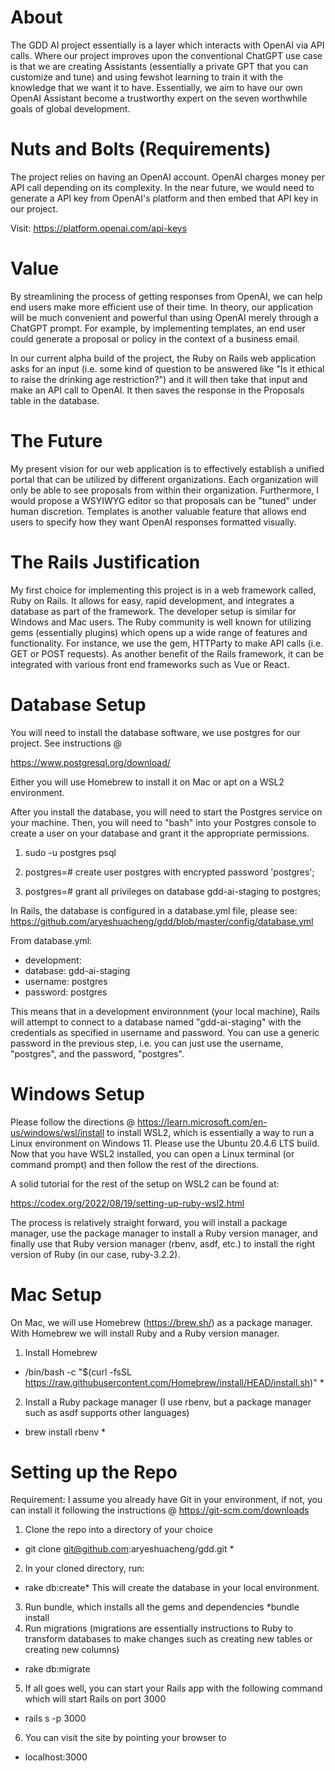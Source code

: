 # About #

The GDD AI project essentially is a layer which interacts with OpenAI via API calls. Where our project improves upon the conventional ChatGPT use case is that we are creating Assistants (essentially a private GPT that you can customize and tune) and using fewshot learning to train it with the knowledge that we want it to have. Essentially, we aim to have our own OpenAI Assistant become a trustworthy expert on the seven worthwhile goals of global development.

# Nuts and Bolts (Requirements)

The project relies on having an OpenAI account. OpenAI charges money per API call depending on its complexity. In the near future, we would need to generate a API key from OpenAI's platform and then embed that API key in our project.

Visit: https://platform.openai.com/api-keys

# Value #

By streamlining the process of getting responses from OpenAI, we can help end users make more efficient use of their time. In theory, our application will be much convenient and powerful than using OpenAI merely through a ChatGPT prompt. For example, by implementing templates, an end user could generate a proposal or policy in the context of a business email.

In our current alpha build of the project, the Ruby on Rails web application asks for an input (i.e. some kind of question to be answered like "Is it ethical to raise the drinking age restriction?") and it will then take that input and make an API call to OpenAI. It then saves the response in the Proposals table in the database. 

# The Future #

My present vision for our web application is to effectively establish a unified portal that can be utilized by different organizations. Each organization will only be able to see proposals from within their organization. Furthermore, I would propose a WSYIWYG editor so that proposals can be "tuned" under human discretion. Templates is another valuable feature that allows end users to specify how they want OpenAI responses formatted visually.

# The Rails Justification #

My first choice for implementing this project is in a web framework called, Ruby on Rails. It allows for easy, rapid development, and integrates a database as part of the framework. The developer setup is similar for Windows and Mac users. The Ruby community is well known for utilizing gems (essentially plugins) which opens up a wide range of features and functionality. For instance, we use the gem, HTTParty to make API calls (i.e. GET or POST requests). As another benefit of the Rails framework, it can be integrated with various front end frameworks such as Vue or React.

# Database Setup #

You will need to install the database software, we use postgres for our project. See instructions @

https://www.postgresql.org/download/

Either you will use Homebrew to install it on Mac or apt on a WSL2 environment.

After you install the database, you will need to start the Postgres service on your machine. Then, you will need to "bash" into your Postgres console to create a user on your database and grant it the appropriate permissions.

1. sudo -u postgres psql

2. postgres=# create user postgres with encrypted password 'postgres';
3. postgres=# grant all privileges on database gdd-ai-staging to postgres;

In Rails, the database is configured in a database.yml file, please see: 
https://github.com/aryeshuacheng/gdd/blob/master/config/database.yml

From database.yml:

* development:
* database: gdd-ai-staging
* username: postgres
* password: postgres

This means that in a development environnment (your local machine), Rails will attempt to connect to a database named "gdd-ai-staging" with the credentials as specified in username and password. You can use a generic password in the previous step, i.e. you can just use the username, "postgres", and the password, "postgres".

# Windows Setup #

Please follow the directions @ https://learn.microsoft.com/en-us/windows/wsl/install to install WSL2, which is essentially a way to run a Linux environment on Windows 11. Please use the Ubuntu 20.4.6 LTS build. Now that you have WSL2 installed, you can open a Linux terminal (or command prompt) and then follow the rest of the directions.

A solid tutorial for the rest of the setup on WSL2 can be found at: 

https://codex.org/2022/08/19/setting-up-ruby-wsl2.html

The process is relatively straight forward, you will install a package manager, use the package manager to install a Ruby version manager, and finally use that Ruby version manager (rbenv, asdf, etc.) to install the right version of Ruby (in our case, ruby-3.2.2).

# Mac Setup #

On Mac, we will use Homebrew (https://brew.sh/) as a package manager. With Homebrew we will install Ruby and a Ruby version manager. 

1. Install Homebrew
* /bin/bash -c "$(curl -fsSL https://raw.githubusercontent.com/Homebrew/install/HEAD/install.sh)" *
2. Install a Ruby package manager (I use rbenv, but a package manager such as asdf supports other languages)
* brew install rbenv *

# Setting up the Repo
Requirement: I assume you already have Git in your environment, if not, you can install it following the instructions @ https://git-scm.com/downloads

1. Clone the repo into a directory of your choice
* git clone git@github.com:aryeshuacheng/gdd.git *
2. In your cloned directory, run:
* rake db:create*
This will create the database in your local environment.
3. Run bundle, which installs all the gems and dependencies
*bundle install
4. Run migrations (migrations are essentially instructions to Ruby to transform databases to make changes such as creating new tables or creating new columns)
* rake db:migrate
5. If all goes well, you can start your Rails app with the following command which will start Rails on port 3000
* rails s -p 3000
6. You can visit the site by pointing your browser to
* localhost:3000
